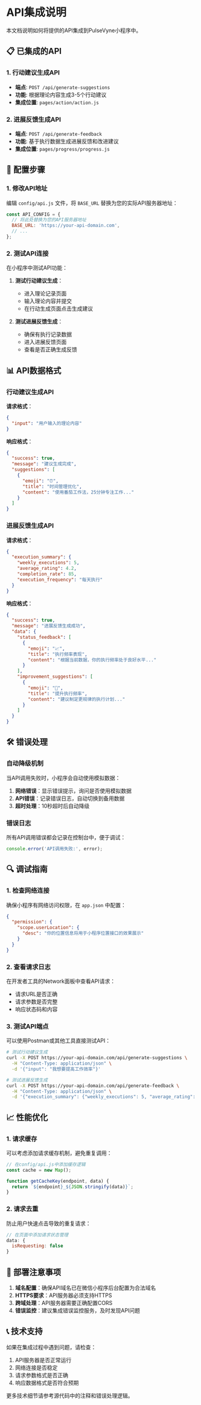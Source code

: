 # API集成说明

本文档说明如何将提供的API集成到PulseVyne小程序中。

## 📋 已集成的API

### 1. 行动建议生成API
- **端点**: `POST /api/generate-suggestions`
- **功能**: 根据理论内容生成3-5个行动建议
- **集成位置**: `pages/action/action.js`

### 2. 进展反馈生成API
- **端点**: `POST /api/generate-feedback`
- **功能**: 基于执行数据生成进展反馈和改进建议
- **集成位置**: `pages/progress/progress.js`

## 🔧 配置步骤

### 1. 修改API地址

编辑 `config/api.js` 文件，将 `BASE_URL` 替换为您的实际API服务器地址：

```javascript
const API_CONFIG = {
  // 将此处替换为您的API服务器地址
  BASE_URL: 'https://your-api-domain.com',
  // ...
};
```

### 2. 测试API连接

在小程序中测试API功能：

1. **测试行动建议生成**：
   - 进入理论记录页面
   - 输入理论内容并提交
   - 在行动生成页面点击生成建议

2. **测试进展反馈生成**：
   - 确保有执行记录数据
   - 进入进展反馈页面
   - 查看是否正确生成反馈

## 📊 API数据格式

### 行动建议生成API

**请求格式**：
```json
{
  "input": "用户输入的理论内容"
}
```

**响应格式**：
```json
{
  "success": true,
  "message": "建议生成完成",
  "suggestions": [
    {
      "emoji": "⏰",
      "title": "时间管理优化",
      "content": "使用番茄工作法，25分钟专注工作..."
    }
  ]
}
```

### 进展反馈生成API

**请求格式**：
```json
{
  "execution_summary": {
    "weekly_executions": 5,
    "average_rating": 4.2,
    "completion_rate": 85,
    "execution_frequency": "每天执行"
  }
}
```

**响应格式**：
```json
{
  "success": true,
  "message": "进展反馈生成成功",
  "data": {
    "status_feedback": [
      {
        "emoji": "📈",
        "title": "执行频率表现",
        "content": "根据当前数据，你的执行频率处于良好水平..."
      }
    ],
    "improvement_suggestions": [
      {
        "emoji": "🎯",
        "title": "提升执行频率",
        "content": "建议制定更规律的执行计划..."
      }
    ]
  }
}
```

## 🛠️ 错误处理

### 自动降级机制

当API调用失败时，小程序会自动使用模拟数据：

1. **网络错误**：显示错误提示，询问是否使用模拟数据
2. **API错误**：记录错误日志，自动切换到备用数据
3. **超时处理**：10秒超时后自动降级

### 错误日志

所有API调用错误都会记录在控制台中，便于调试：

```javascript
console.error('API调用失败:', error);
```

## 🔍 调试指南

### 1. 检查网络连接

确保小程序有网络访问权限，在 `app.json` 中配置：

```json
{
  "permission": {
    "scope.userLocation": {
      "desc": "你的位置信息将用于小程序位置接口的效果展示"
    }
  }
}
```

### 2. 查看请求日志

在开发者工具的Network面板中查看API请求：
- 请求URL是否正确
- 请求参数是否完整
- 响应状态码和内容

### 3. 测试API端点

可以使用Postman或其他工具直接测试API：

```bash
# 测试行动建议生成
curl -X POST https://your-api-domain.com/api/generate-suggestions \
  -H "Content-Type: application/json" \
  -d '{"input": "我想要提高工作效率"}'

# 测试进展反馈生成
curl -X POST https://your-api-domain.com/api/generate-feedback \
  -H "Content-Type: application/json" \
  -d '{"execution_summary": {"weekly_executions": 5, "average_rating": 4.2, "completion_rate": 85, "execution_frequency": "每天执行"}}'
```

## 📈 性能优化

### 1. 请求缓存

可以考虑添加请求缓存机制，避免重复调用：

```javascript
// 在config/api.js中添加缓存逻辑
const cache = new Map();

function getCacheKey(endpoint, data) {
  return `${endpoint}_${JSON.stringify(data)}`;
}
```

### 2. 请求去重

防止用户快速点击导致的重复请求：

```javascript
// 在页面中添加请求状态管理
data: {
  isRequesting: false
}
```

## 🚀 部署注意事项

1. **域名配置**：确保API域名已在微信小程序后台配置为合法域名
2. **HTTPS要求**：API服务器必须支持HTTPS
3. **跨域处理**：API服务器需要正确配置CORS
4. **错误监控**：建议集成错误监控服务，及时发现API问题

## 📞 技术支持

如果在集成过程中遇到问题，请检查：

1. API服务器是否正常运行
2. 网络连接是否稳定
3. 请求参数格式是否正确
4. 响应数据格式是否符合预期

更多技术细节请参考源代码中的注释和错误处理逻辑。